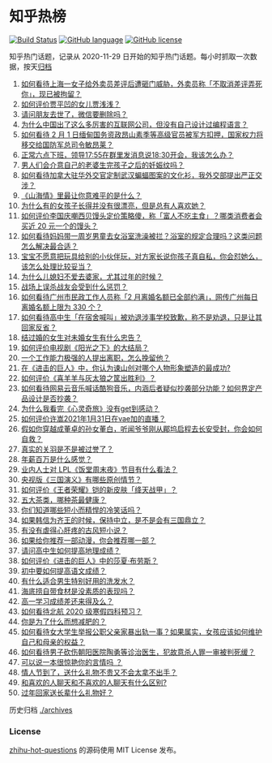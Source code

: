 # 知乎热榜
[![Build Status](https://github.com/ToWeLong/zhihu-hot-questions/workflows/CI/badge.svg)](https://github.com/ToWeLong/zhihu-hot-questions/actions)
[![GitHub language](https://img.shields.io/badge/language-golang-orange.svg)](https://golang.org/)
[![GitHub license](https://img.shields.io/github/license/ToWeLong/zhihu-hot-questions)](https://github.com/ToWeLong/zhihu-hot-questions/blob/main/LICENSE)

知乎热门话题，记录从 2020-11-29 日开始的知乎热门话题。每小时抓取一次数据，按天[归档](./archives)

<!-- BEGIN -->

1. [如何看待上海一女子给外卖员差评后遭砸门威胁，外卖员称「不取消差评弄死你」，现已被拘留？](https://www.zhihu.com/question/442338887)
1. [如何评价贾平凹的女儿贾浅浅？](https://www.zhihu.com/question/442000334)
1. [请问朋友去世了，微信要删除吗？](https://www.zhihu.com/question/375737916)
1. [为什么中国出了这么多厉害的互联网公司，但没有自己设计过编程语言？](https://www.zhihu.com/question/359906573)
1. [如何看待 2 月 1 日缅甸国务资政昂山素季等高级官员被军方扣押，国家权力将移交给国防军总司令敏昂莱？](https://www.zhihu.com/question/442265428)
1. [正常六点下班，领导17:55在群里发消息说18:30开会，我该怎么办？](https://www.zhihu.com/question/441394605)
1. [男人们会介意自己的老婆生完孩子之后的妊娠纹吗？](https://www.zhihu.com/question/366941403)
1. [如何看待加拿大驻华外交官定制武汉蝙蝠图案的文化衫，我外交部提出严正交涉？](https://www.zhihu.com/question/442335099)
1. [《山海情》里最让你意难平的是什么？](https://www.zhihu.com/question/442019596)
1. [为什么有的女孩子长得并没有很漂亮，但是总有人喜欢她？](https://www.zhihu.com/question/405378615)
1. [如何评价李国庆嘲西贝馒头定价策略傻，称「富人不吃主食」？哪类消费者会买近 20 元一个的馒头？](https://www.zhihu.com/question/442312222)
1. [如何看待妈妈带一周岁男童去女浴室洗澡被拦？浴室的规定合理吗？这类问题怎么解决最合适？](https://www.zhihu.com/question/442189179)
1. [宝宝不愿意把玩具给别的小伙伴玩，对方家长说你孩子真自私，你会怼她么，该怎么处理比较妥当？](https://www.zhihu.com/question/441144163)
1. [为什么儿媳妇不爱去婆家，尤其过年的时候？](https://www.zhihu.com/question/55142456)
1. [战场上误杀战友会受到什么惩罚？](https://www.zhihu.com/question/441662784)
1. [如何看待广州市民政工作人员称「2 月离婚名额已全部约满」，网传广州每日离婚名额上限为 330 个？](https://www.zhihu.com/question/442317357)
1. [如何看待高中生「在宿舍喊叫」被劝退涉事学校致歉，称不是劝退，只是让其回家反省？](https://www.zhihu.com/question/442442248)
1. [结过婚的女生对未婚女生有什么忠告？](https://www.zhihu.com/question/429392239)
1. [如何评价电视剧《阳光之下》的大结局？](https://www.zhihu.com/question/442393971)
1. [一个工作能力极强的人提出离职，怎么挽留他？](https://www.zhihu.com/question/299819397)
1. [在《进击的巨人》中，你认为谏山创对哪个人物形象塑造的最成功?](https://www.zhihu.com/question/438031481)
1. [如何评价《喜羊羊与灰太狼之筐出胜利》？](https://www.zhihu.com/question/440661331)
1. [如何看待网易云音乐喊话酷狗音乐，内涵后者疑似抄袭部分功能？如何界定产品设计是否抄袭？](https://www.zhihu.com/question/442456259)
1. [为什么我看完《心灵奇旅》没有get到感动？](https://www.zhihu.com/question/436788096)
1. [如何评价许嵩2021年1月31日在vae加的直播？](https://www.zhihu.com/question/442204209)
1. [假如你穿越成董卓的孙女董白，听闻爷爷刚从郿坞启程去长安受封，你会如何自救？](https://www.zhihu.com/question/440502698)
1. [真实的关羽是不是被过誉了？](https://www.zhihu.com/question/433999457)
1. [年薪百万是什么感觉？](https://www.zhihu.com/question/394637216)
1. [业内人士对 LPL《饭堂周末夜》节目有什么看法？](https://www.zhihu.com/question/441099946)
1. [央视版《三国演义》有哪些原创情节？](https://www.zhihu.com/question/24358540)
1. [如何评价《王者荣耀》铠的新皮肤「绛天战甲」？](https://www.zhihu.com/question/441533480)
1. [五大茶类，哪种茶最健康？](https://www.zhihu.com/question/57244114)
1. [你们知道哪些短小而精悍的冷笑话吗？](https://www.zhihu.com/question/440563486)
1. [如果韩信为齐王的时候，保持中立，是不是会有三国鼎立？](https://www.zhihu.com/question/300032439)
1. [有没有虐得心肝疼的古风短小说？](https://www.zhihu.com/question/438595162)
1. [如果给你推荐一部动漫，你会推荐哪一部？](https://www.zhihu.com/question/436814482)
1. [请问高中生如何提高地理成绩？](https://www.zhihu.com/question/426464389)
1. [如何评价《进击的巨人》中的莎夏·布劳斯？](https://www.zhihu.com/question/328039855)
1. [初中要如何提高语文成绩？](https://www.zhihu.com/question/418605306)
1. [有什么适合男生特别好用的洗发水？](https://www.zhihu.com/question/440258575)
1. [海底捞自带食材是没素质的表现吗？](https://www.zhihu.com/question/284118317)
1. [高一学习成绩差还来得及么？](https://www.zhihu.com/question/313027310)
1. [如何看待北航 2020 级寒假四科预习？](https://www.zhihu.com/question/442283837)
1. [你是为了什么而想减肥的？](https://www.zhihu.com/question/436367107)
1. [如何看待女大学生举报公职父亲家暴出轨一事？如果属实，女孩应该如何维护自己和母亲的权益？](https://www.zhihu.com/question/442399311)
1. [如何看待男子砍伤朝阳医院陶勇等诊治医生，犯故意杀人罪一审被判死缓？](https://www.zhihu.com/question/442454914)
1. [可以说一本很惊艳你的言情吗 ？](https://www.zhihu.com/question/433471142)
1. [情人节到了，送什么礼物不贵又不会太拿不出手？](https://www.zhihu.com/question/28097086)
1. [和喜欢的人聊天和不喜欢的人聊天有什么区别?](https://www.zhihu.com/question/440972028)
1. [过年回家送长辈什么礼物好？](https://www.zhihu.com/question/40060171)

<!-- END -->

历史归档 [./archives](./archives)


### License
[zhihu-hot-questions](https://github.com/towelong/zhihu-hot-questions) 的源码使用 MIT License 发布。